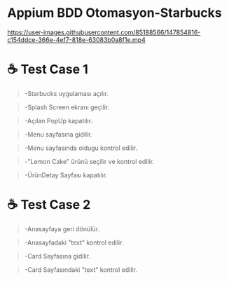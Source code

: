 # Appium BDD Otomasyon-Starbucks

https://user-images.githubusercontent.com/85188566/147854816-c154ddce-366e-4ef7-818e-63083b0a8f1e.mp4


# ☕ Test Case 1

  >-Starbucks uygulaması açılır.
  
  >-Splash Screen ekranı geçilir.
  
  >-Açılan PopUp kapatılır.

  >-Menu sayfasına gidilir.
  
  >-Menu sayfasında oldugu kontrol edilir.
  
  >-"Lemon Cake" ürünü seçilir ve kontrol edilir.
  
  >-ÜrünDetay Sayfası kapatılır.
  
# ☕ Test Case 2 

  >-Anasayfaya geri dönülür.
  
  >-Anasayfadaki "text" kontrol edilir.

  >-Card Sayfasına gidilir.
  
  >-Card Sayfasındaki "text" kontrol edilir. 
